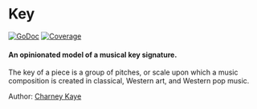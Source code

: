 # Key

[![GoDoc](https://godoc.org/gopkg.in/music.v0/theory/key?status.svg)](https://godoc.org/gopkg.in/music.v0/theory/key) [![Coverage](https://img.shields.io/badge/coverage-100%-brightgreen.svg?style=flat)](https://gocover.io/gopkg.in/music.v0/theory/key)

#### An opinionated model of a musical key signature.

The key of a piece is a group of pitches, or scale upon which a music composition is created in classical, Western art, and Western pop music.

Author: [Charney Kaye](http://w.charney.io)
